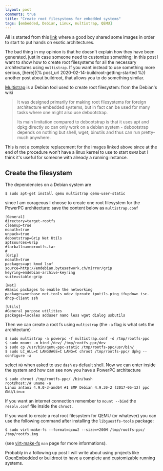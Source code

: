 ```yaml
---
layout: post
comments: true
title: "Create root filesystems for embedded systems"
tags: [embedded, Debian, Linux, multistrap, QEMU]
---
```


All is started from this [link](https://blahcat.github.io/2017/06/25/qemu-images-to-play-with/) where
a good boy shared some images in order to start to put hands on esotic architectures.

The bad thing in my opinion is that he doesn't explain how they have been generated,
just in case someone need to customize something; in this post I want to show how to create root filesystems for all
the necessary architectures using ``multistrap``. If you want instead to use something more serious,
[here]({% post_url 2020-02-14-buildroot-getting-started %}) another post about buildroot,
that allows you to do something similar.

[Multistrap](https://wiki.debian.org/Multistrap) is a Debian tool used to create root filesystem: from the
Debian's wiki

> It was designed primarily for making root filesystems for foreign architecture embedded systems, but in fact can be used for many tasks where one might also use debootstrap.
> 
> Its main limitation compared to debootstrap is that it uses apt and dpkg directly so can only work on a debian system - debootstrap depends on nothing but shell, wget, binutils and thus can run pretty-much anywhere.

This is not a complete replacement for the images linked above since at the end
of the procedure won't have a linux kernel to use to start ``QEMU`` but I think
it's useful for someone with already a running instance.


## Create the filesystem

The dependencies on a Debian system are

```
$ sudo apt-get install qemu multistrap qemu-user-static
```

since I am corageous I choose to create one root filesystem for the PowerPC architecture:
save the content below as ``multistrap.conf``

```
[General]
directory=target-rootfs
cleanup=true
noauth=true
unpack=true
debootstrap=Grip Net Utils
aptsources=Grip
#tarballname=rootfs.tar
#
[Grip]
noauth=true
packages=apt kmod lsof
source=http://emdebian.bytesatwork.ch/mirror/grip
keyring=emdebian-archive-keyring
suite=stable-grip

[Net]
#Basic packages to enable the networking
packages=netbase net-tools udev iproute iputils-ping ifupdown isc-dhcp-client ssh

[Utils]
#General purpose utilities
packages=locales adduser nano less wget dialog usbutils
```

Then we can create a root fs using ``multistrap`` (the ``-a`` flag is what
sets the architecture)

```
$ sudo multistrap -a powerpc -f multistrap.conf -d /tmp/rootfs-ppc
$ sudo mount -o bind /dev/ /tmp/rootfs-ppc/dev
$ sudo cp /usr/bin/qemu-ppc-static /tmp/rootfs-ppc/usr/bin/
$ sudo LC_ALL=C LANGUAGE=C LANG=C chroot /tmp/rootfs-ppc/ dpkg --configure -a
```

select ``NO`` when asked to use ``dash`` as default shell. Now we can enter
inside the system and how can see now you have a PowerPC architecture

```
$ sudo chroot /tmp/rootfs-ppc/ /bin/bash
root@host:/# uname -a
Linux antani 4.9.0-3-amd64 #1 SMP Debian 4.9.30-2 (2017-06-12) ppc GNU/Linux
```

If you want an internet connection remember to ``mount --bind`` the
``resolv.conf`` file inside the ``chroot``.

If you want to create a real root filesystem for QEMU (or whatever) you can use the
following command after installing the ``libguestfs-tools`` package:

```
$ sudo virt-make-fs --format=qcow2 --size=+200M /tmp/rootfs-ppc/ /tmp/rootfs.img
```
(see [virt-make-fs](http://libguestfs.org/virt-make-fs.1.html) ``man`` page for more informations).

Probably in a following up post I will write about using projects like [OpenEmbedded](https://www.openembedded.org) or
[buildroot](https://buildroot.org/) to have a complete and customizable running systems.
